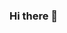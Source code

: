 ### Hi there 👋

<!--
<div align="center">
<a href="https://github.com/Tukeque/">
  <img align="center" src="https://github-readme-stats.vercel.app/api/top-langs/?username=Tukeque&hide=shaderlab,hlsl&theme=github_dark&hide_border=true" />
</a>
<a href="https://github.com/Tukeque/">
  <img align="center" src="https://github-readme-streak-stats.herokuapp.com?user=Tukeque&theme=github-dark&date_format=M%20j%5B%2C%20Y%5D&hide_border=true" />
</a>
</div>

<div align="center">
  <a href="https://github.com/Tukeque/">
    <img align="center" src="https://github-readme-stats.vercel.app/api?username=Tukeque&show_icons=true&theme=dark" />
  </a>
</div>
<hr>
-->
<!--
**Tukeque/Tukeque** is a ✨ _special_ ✨ repository because its `README.md` (this file) appears on your GitHub profile.

Here are some ideas to get you started:

- 🔭 I’m currently working on ...
- 🌱 I’m currently learning ...
- 👯 I’m looking to collaborate on ...
- 🤔 I’m looking for help with ...
- 💬 Ask me about ...
- 📫 How to reach me: ...
- 😄 Pronouns: ...
- ⚡ Fun fact: ...
-->
